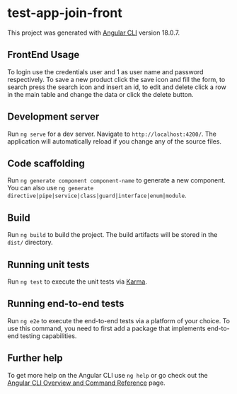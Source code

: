 # test-app-join-front

This project was generated with [Angular CLI](https://github.com/angular/angular-cli) version 18.0.7.

## FrontEnd Usage

To login use the credentials user and 1 as user name and password respectively. To save a new product click the save icon and fill the form, to search press the search icon and insert an id, to edit and delete click a row in the main table and change the data or click the delete button.

## Development server

Run `ng serve` for a dev server. Navigate to `http://localhost:4200/`. The application will automatically reload if you change any of the source files.

## Code scaffolding

Run `ng generate component component-name` to generate a new component. You can also use `ng generate directive|pipe|service|class|guard|interface|enum|module`.

## Build

Run `ng build` to build the project. The build artifacts will be stored in the `dist/` directory.

## Running unit tests

Run `ng test` to execute the unit tests via [Karma](https://karma-runner.github.io).

## Running end-to-end tests

Run `ng e2e` to execute the end-to-end tests via a platform of your choice. To use this command, you need to first add a package that implements end-to-end testing capabilities.

## Further help

To get more help on the Angular CLI use `ng help` or go check out the [Angular CLI Overview and Command Reference](https://angular.dev/tools/cli) page.
